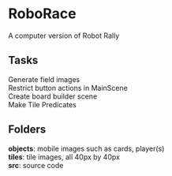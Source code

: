 # RoboRace
A computer version of Robot Rally
## Tasks
Generate field images  
Restrict button actions in MainScene  
Create board builder scene   
Make Tile Predicates
## Folders
__objects__: mobile images such as cards, player(s)  
__tiles__: tile images, all 40px by 40px  
__src__: source code

